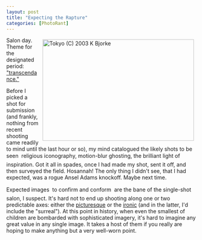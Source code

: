 ```yaml
---
layout: post
title: "Expecting the Rapture"
categories: [PhotoRant]
---
```

<a href="/photo/salon/bjorke_tranc.html"><img src="http://www.botzilla.com/bpix/bjorke_tranc.jpg" width=400 height=267 border=0 hspace=8 vspace=6 align="right" title="Tokyo (C) 2003 K Bjorke"></a>Salon day. Theme for the designated period: <a href="http://www.genec.com/federico/salon/urlist.php?secth=45" target="linkframe">"transcendance."</a>

Before I picked a shot for submission (and frankly, nothing from recent shooting came readily to mind until the last hour or so), my mind catalogued the likely shots to be seen &#151; religious iconography, motion-blur ghosting, the brilliant light of inspiration. Got it all in spades, once I had made my shot, sent it off, and then surveyed the field. Hosannah! The only thing I didn't see, that I had expected, was a rogue Ansel Adams knockoff. Maybe next time.

Expected images &#151; to confirm and conform &#151; are the bane of the single-shot salon, I suspect. It's hard not to end up shooting along one or two predictable axes: either the <a href="http://www.arts.ualberta.ca/~dmiall/travel/gilpine2.htm" target="linkframe">picturesque</a> or the <a href="http://www.sfmoma.org/exhibitions/exhib_detail.asp?id=108&click=news" target="linkframe">ironic</a> (and in the latter, I'd include the "surreal"). At this point in history, when even the smallest of children are bombarded with sophisticated imagery, it's hard to imagine any great value in any single image. It takes a host of them if you really are hoping to make anything but a very well-worn point.


